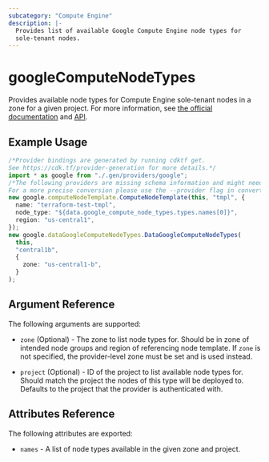```yaml
---
subcategory: "Compute Engine"
description: |-
  Provides list of available Google Compute Engine node types for
  sole-tenant nodes.
---
```


# googleComputeNodeTypes

Provides available node types for Compute Engine sole-tenant nodes in a zone
for a given project. For more information, see [the official documentation](https://cloud.google.com/compute/docs/nodes/#types) and [API](https://cloud.google.com/compute/docs/reference/rest/v1/nodeTypes).

## Example Usage

```typescript
/*Provider bindings are generated by running cdktf get.
See https://cdk.tf/provider-generation for more details.*/
import * as google from "./.gen/providers/google";
/*The following providers are missing schema information and might need manual adjustments to synthesize correctly: google.
For a more precise conversion please use the --provider flag in convert.*/
new google.computeNodeTemplate.ComputeNodeTemplate(this, "tmpl", {
  name: "terraform-test-tmpl",
  node_type: "${data.google_compute_node_types.types.names[0]}",
  region: "us-central1",
});
new google.dataGoogleComputeNodeTypes.DataGoogleComputeNodeTypes(
  this,
  "central1b",
  {
    zone: "us-central1-b",
  }
);

```

## Argument Reference

The following arguments are supported:

*   `zone` (Optional) - The zone to list node types for. Should be in zone of intended node groups and region of referencing node template. If `zone` is not specified, the provider-level zone must be set and is used
    instead.

*   `project` (Optional) - ID of the project to list available node types for.
    Should match the project the nodes of this type will be deployed to.
    Defaults to the project that the provider is authenticated with.

## Attributes Reference

The following attributes are exported:

* `names` - A list of node types available in the given zone and project.
